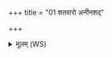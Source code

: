 +++
title = "01 शतवारो अनीनशद्"

+++
<details><summary>मूलम् (WS)</summary>

शतवारो अनीनशद् यक्ष्मान् रक्षांसि तेजसा ।  
आरोहन् वर्चसा सह मणिर्दुर्णामचातनः ॥ १ ॥
</details>